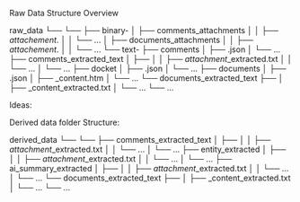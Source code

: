 Raw Data Structure Overview 

raw_data
└── <agency>
    └── <docket id>
        ├── binary-<docket id>
        │   ├── comments_attachments
        │   │   ├── <comment id>_attachement_<counter>.<extension>
        │   │   └── ...
        │   ├── documents_attachments
        │   │   ├── <document id>_attachement_<counter>.<extension>
        │   │   └── ...
        └── text-<docket id>
            ├── comments
            │   ├── <comment id>.json
            │   └── ...
            ├── comments_extracted_text
            │   ├── <tool name>
            │   │   ├── <comment id>_attachment_<counter>_extracted.txt
            │   │   └── ...
            │   └── ... <other tools>
            ├── docket
            │   ├── <docket id>.json
            │   └── ...
            ├── documents
            │   ├── <document id>.json
            │   ├── <document id>_content.htm
            │   └── ...
            └── documents_extracted_text
                ├── <tool name>
                │   ├── <document id>_content_extracted.txt
                │   └── ...
                └── ... <other tools>



Ideas: 

Derived data folder Structure: 

derived_data
└── <agency>
    └── <docket id>
        ├── comments_extracted_text
        │   ├── <tool name>
        │   │   ├── <comment id>_attachment_<counter>_extracted.txt
        │   │   └── ...
        │   └── ... <other tools>
        ├── entity_extracted
        │   ├── <tool name>
        │   │   ├── <comment id>_attachment_<counter>_extracted.txt
        │   │   └── ...
        │   └── ... <other tools>
        ├── ai_summary_extracted
        │   ├── <tool name>
        │   │   ├── <comment id>_attachment_<counter>_extracted.txt
        │   │   └── ...
        │   └── ... <other tools>
        └── documents_extracted_text
            ├── <tool name>
            │   ├── <document id>_content_extracted.txt
            │   └── ...
            └── ... <other tools>